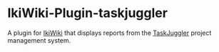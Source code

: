 # IkiWiki-Plugin-taskjuggler

A plugin for [IkiWiki](https://ikiwiki.info/) that displays reports from the
[TaskJuggler](http://taskjuggler.org/) project management system.

